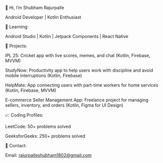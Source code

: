 👋 Hi, I’m Shubham Rajurpalle

Android Developer | Kotlin Enthusiast

🌱 Learning:

Android Studio | Kotlin | Jetpack Components | React Native

💼 Projects:

IPL 25: Cricket app with live scores, memes, and chat (Kotlin, Firebase, MVVM)

StudyNow: Productivity app to help users work with discipline and avoid mobile interruptions (Kotlin, Firebase)

HelpMate: App connecting users with part-time workers for home services (Kotlin, Firebase, MVVM)

E-commerce Seller Management App: Freelance project for managing sellers, inventory, and orders (Kotlin, Figma for UI Design)

📈 Coding Profiles:

LeetCode: 50+ problems solved

GeeksforGeeks: 250+ problems solved

📢 Contact:

Email: rajurpalleshubham1802@gmail.com
